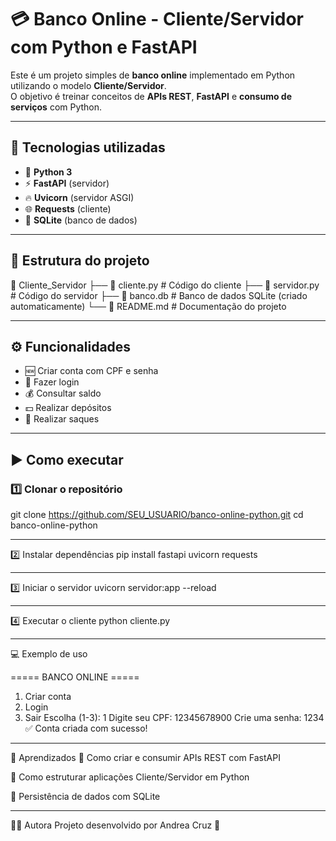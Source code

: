 # 💳 Banco Online - Cliente/Servidor com Python e FastAPI  

Este é um projeto simples de **banco online** implementado em Python utilizando o modelo **Cliente/Servidor**.  
O objetivo é treinar conceitos de **APIs REST**, **FastAPI** e **consumo de serviços** com Python.  

---

## 🚀 Tecnologias utilizadas
- 🐍 **Python 3**
- ⚡ **FastAPI** (servidor)
- 🔥 **Uvicorn** (servidor ASGI)
- 🌐 **Requests** (cliente)
- 💾 **SQLite** (banco de dados)

---

## 📂 Estrutura do projeto
📁 Cliente_Servidor
├── 📄 cliente.py # Código do cliente
├── 📄 servidor.py # Código do servidor
├── 📄 banco.db # Banco de dados SQLite (criado automaticamente)
└── 📄 README.md # Documentação do projeto


---

## ⚙️ Funcionalidades
- 🆕 Criar conta com CPF e senha  
- 🔑 Fazer login  
- 💰 Consultar saldo  
- 💵 Realizar depósitos  
- 💸 Realizar saques  

---

## ▶️ Como executar

### 1️⃣ Clonar o repositório

git clone https://github.com/SEU_USUARIO/banco-online-python.git
cd banco-online-python

---
2️⃣ Instalar dependências
pip install fastapi uvicorn requests

---
3️⃣ Iniciar o servidor
uvicorn servidor:app --reload

---
4️⃣ Executar o cliente
python cliente.py

---
💻 Exemplo de uso

===== BANCO ONLINE =====
1. Criar conta
2. Login
3. Sair
Escolha (1-3): 1
Digite seu CPF: 12345678900
Crie uma senha: 1234
✅ Conta criada com sucesso!

---

📖 Aprendizados
📌 Como criar e consumir APIs REST com FastAPI

📌 Como estruturar aplicações Cliente/Servidor em Python

📌 Persistência de dados com SQLite

---

👩‍💻 Autora
Projeto desenvolvido por Andrea Cruz 🚀
